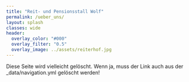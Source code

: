 ```yaml
---
title: "Reit- und Pensionsstall Wolf"
permalink: /ueber_uns/
layout: splash
classes: wide
header:
  overlay_color: "#000"
  overlay_filter: "0.5"
  overlay_image: ../assets/reiterhof.jpg
---
```


Diese Seite wird vielleicht gelöscht. Wenn ja, muss der Link auch aus der _data/navigation.yml gelöscht werden!
